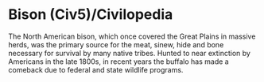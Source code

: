 # Bison (Civ5)/Civilopedia

The North American bison, which once covered the Great Plains in massive herds, was the primary source for the meat, sinew, hide and bone necessary for survival by many native tribes. Hunted to near extinction by Americans in the late 1800s, in recent years the buffalo has made a comeback due to federal and state wildlife programs.
